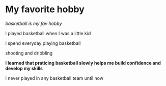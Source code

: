 # My favorite hobby
*basketball is my fav hobby*

I played basketball when I was a little kid 

I spend everyday playing basketball

shooting and dribbling 

**I learned that praticing basketball slowly helps me build confidence and develop my skills**

I never played in any basketball team until now
